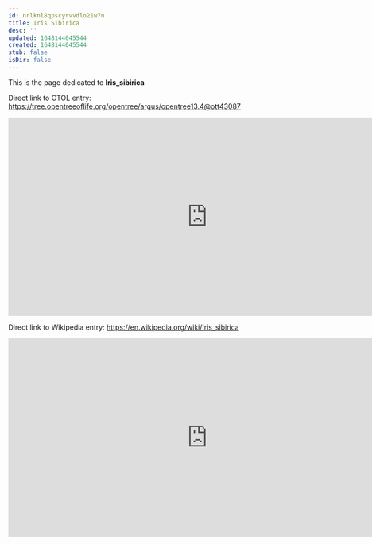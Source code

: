```yaml
---
id: nrlknl8qpscyrvvdlo21w7n
title: Iris Sibirica
desc: ''
updated: 1648144045544
created: 1648144045544
stub: false
isDir: false
---
```

This is the page dedicated to **Iris_sibirica**


Direct link to OTOL entry: https://tree.opentreeoflife.org/opentree/argus/opentree13.4@ott43087



<html>
    <body>
    <iframe src="https://tree.opentreeoflife.org/opentree/argus/opentree13.4@ott43087"
    width="800" height="400" frameborder="0" allowfullscreen> </iframe>
    </body>
</html>
    


Direct link to Wikipedia entry: https://en.wikipedia.org/wiki/Iris_sibirica



<html>
    <body>
    <iframe src="https://en.wikipedia.org/wiki/Iris_sibirica"
    width="800" height="400" frameborder="0" allowfullscreen> </iframe>
    </body>
</html>
    
